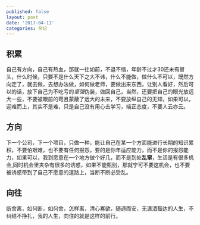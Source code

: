 ```yaml
---
published: false
layout: post
date: '2017-04-11'
categories: 杂记
--- 
```


## 积累

自己有方向，自己有热血，那就一往如前，不退不缩，年龄不过才30还未有冒头，什么时候，只要不是什么天下之大不讳，什么不能做，做什么不可以，既然方向定了，就去做，去想办法做，如何做老师，要做出来东西，让别人看好，然后可以的话，放下自己为不吃亏的*坚强*伪装，做回自己，当然，还要把自己的眼光放远大一些，不要被眼前的苟且蒙蔽了远大的未来，不要放纵自己的无知，如果可以，迎难而上，其实不是难，只是自己没有用心去学习，端正态度，不要人云亦云。

## 方向
下一个公司，下一个项目，只做一种，能让自己在某一个方面能进行长期的知识累积，不要怕艰难，也不要有任何报怨，要的是你年适应能力，而不是你的报怨能力，如果可以，我到愿意在一个地方做个好几，而不是到处**乱窜**，生活是有很多机会,同时机会里夹杂有很多的诱惑，如果不能甄别，那就宁可不要这机会，也不要被诱惑带到了自己不愿意的道路上，当断不断必受乱。

## 向往
断舍离，如何断，如何舍，怎样离，清心寡欲，随遇而安，无潇洒豁达的人生，不纠结不挣扎，我的人生，向住的就是这样的前行。